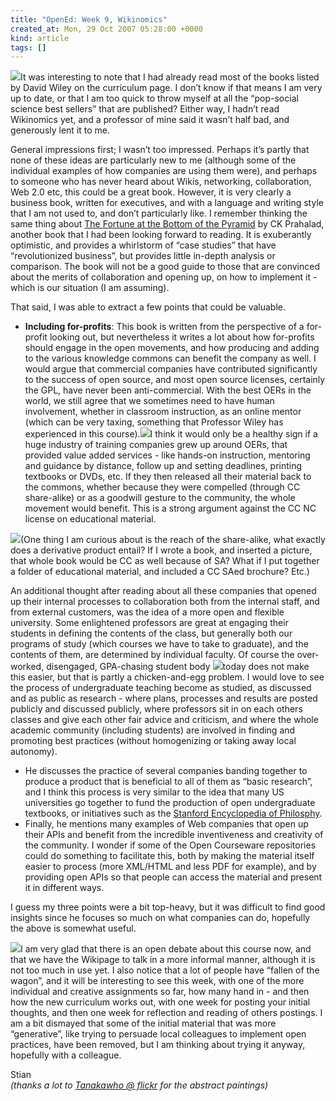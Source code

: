 ```yaml
---
title: "OpenEd: Week 9, Wikinomics"
created_at: Mon, 29 Oct 2007 05:28:00 +0000
kind: article
tags: []
---
```


[![](http://ecx.images-amazon.com/images/I/51M9MTN5QFL._BO2,204,203,200_PIsitb-dp-500-arrow,TopRight,45,-64_OU01_AA240_SH20_.jpg)](http://www.amazon.com/Wikinomics-Mass-Collaboration-Changes-Everything/dp/1591841380/ref=pd_bbs_sr_1/002-7721236-6845635?ie=UTF8&s=books&qid=1193626583&sr=8-1)It
was interesting to note that I had already read most of the books listed
by David Wiley on the curriculum page. I don’t know if that means I am
very up to date, or that I am too quick to throw myself at all the
“pop-social science best sellers” that are published? Either way, I
hadn’t read Wikinomics yet, and a professor of mine said it wasn’t half
bad, and generously lent it to me.

General impressions first; I wasn’t too impressed. Perhaps it’s partly
that none of these ideas are particularly new to me (although some of
the individual examples of how companies are using them were), and
perhaps to someone who has never heard about Wikis, networking,
collaboration, Web 2.0 etc, this could be a great book. However, it is
very clearly a business book, written for executives, and with a
language and writing style that I am not used to, and don’t particularly
like. I remember thinking the same thing about [The Fortune at the
Bottom of the
Pyramid](http://www.amazon.com/Fortune-Bottom-Pyramid-Eradicating-Publishing/dp/0131877291/ref=pd_bbs_sr_1/002-7721236-6845635?ie=UTF8&s=books&qid=1193626843&sr=8-1)
by CK Prahalad, another book that I had been looking forward to reading.
It is exuberantly optimistic, and provides a whirlstorm of “case
studies” that have “revolutionized business”, but provides little
in-depth analysis or comparison. The book will not be a good guide to
those that are convinced about the merits of collaboration and opening
up, on how to implement it - which is our situation (I am assuming).

That said, I was able to extract a few points that could be valuable.

-   **Including for-profits**: This book is written from the perspective
  of a for-profit looking out, but nevertheless it writes a lot about
  how for-profits should engage in the open movements, and how
  producing and adding to the various knowledge commons can benefit
  the company as well. I would argue that commercial companies have
  contributed significantly to the success of open source, and most
  open source licenses, certainly the GPL, have never been
  anti-commercial. With the best OERs in the world, we still agree
  that we sometimes need to have human involvement, whether in
  classroom instruction, as an online mentor (which can be very
  taxing, something that Professor Wiley has experienced in this
  course).![](http://farm2.static.flickr.com/1119/1147753958_8e4aebff02_m.jpg)I
  think it would only be a healthy sign if a huge industry of training
  companies grew up around OERs, that provided value added services -
  like hands-on instruction, mentoring and guidance by distance,
  follow up and setting deadlines, printing textbooks or DVDs, etc. If
  they then released all their material back to the commons, whether
  because they were compelled (through CC share-alike) or as a
  goodwill gesture to the community, the whole movement would benefit.
  This is a strong argument against the CC NC license on educational
  material.

  ![](http://farm2.static.flickr.com/1098/1147753948_9e62ec4d53_m.jpg)(One
  thing I am curious about is the reach of the share-alike, what
  exactly does a derivative product entail? If I wrote a book, and
  inserted a picture, that whole book would be CC as well because of
  SA? What if I put together a folder of educational material, and
  included a CC SAed brochure? Etc.)

  An additional thought after reading about all these companies that
  opened up their internal processes to collaboration both from the
  internal staff, and from external customers, was the idea of a more
  open and flexible university. Some enlightened professors are great
  at engaging their students in defining the contents of the class,
  but generally both our programs of study (which courses we have to
  take to graduate), and the contents of them, are determined by
  individual faculty. Of course the over-worked, disengaged,
  GPA-chasing student body
  ![](http://farm2.static.flickr.com/1427/1190865232_d7fa1a3904_m.jpg)today
  does not make this easier, but that is partly a chicken-and-egg
  problem. I would love to see the process of undergraduate teaching
  become as studied, as discussed and as public as research - where
  plans, processes and results are posted publicly and discussed
  publicly, where professors sit in on each others classes and give
  each other fair advice and criticism, and where the whole academic
  community (including students) are involved in finding and promoting
  best practices (without homogenizing or taking away local autonomy).

-   He discusses the practice of several companies banding together to
  produce a product that is beneficial to all of them as “basic
  research”, and I think this process is very similar to the idea that
  many US universities go together to fund the production of open
  undergraduate textbooks, or initiatives such as the [Stanford
  Encyclopedia of Philosphy](http://plato.stanford.edu/).
-   Finally, he mentions many examples of Web companies that open up
  their APIs and benefit from the incredible inventiveness and
  creativity of the community. I wonder if some of the Open Courseware
  repositories could do something to facilitate this, both by making
  the material itself easier to process (more XML/HTML and less PDF
  for example), and by providing open APIs so that people can access
  the material and present it in different ways.

I guess my three points were a bit top-heavy, but it was difficult to
find good insights since he focuses so much on what companies can do,
hopefully the above is somewhat useful.

![](http://farm2.static.flickr.com/1339/1190865246_82c93568ab_m.jpg)I am
very glad that there is an open debate about this course now, and that
we have the Wikipage to talk in a more informal manner, although it is
not too much in use yet. I also notice that a lot of people have “fallen
of the wagon”, and it will be interesting to see this week, with one of
the more individual and creative assignments so far, how many hand in -
and then how the new curriculum works out, with one week for posting
your initial thoughts, and then one week for reflection and reading of
others postings. I am a bit dismayed that some of the initial material
that was more “generative”, like trying to persuade local colleagues to
implement open practices, have been removed, but I am thinking about
trying it anyway, hopefully with a colleague.

Stian\
 *(thanks a lot to [Tanakawho @
flickr](http://flickr.com/photos/28481088@N00/) for the abstract
paintings)*
